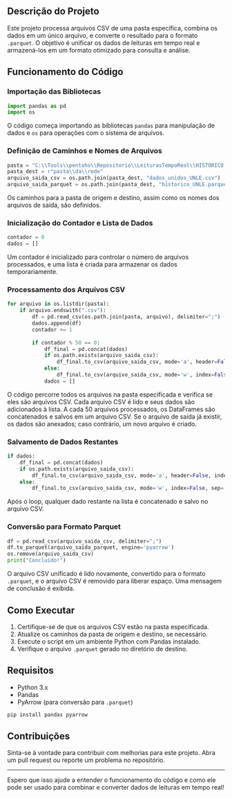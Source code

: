 ## Descrição do Projeto

Este projeto processa arquivos CSV de uma pasta específica, combina os dados em um único arquivo, e converte o resultado para o formato `.parquet`. O objetivo é unificar os dados de leituras em tempo real e armazená-los em um formato otimizado para consulta e análise.

## Funcionamento do Código

### Importação das Bibliotecas

```python
import pandas as pd
import os
```

O código começa importando as bibliotecas `pandas` para manipulação de dados e `os` para operações com o sistema de arquivos.

### Definição de Caminhos e Nomes de Arquivos

```python
pasta = "C:\\Tools\\pentaho\\Repositorio\\LeiturasTempoReal\\HISTORICO CONSORCIO\\LEITURAS\\UNLE\\Gerados"
pasta_dest = r"pasta\\da\\rede"
arquivo_saida_csv = os.path.join(pasta_dest, "dados_unidos_UNLE.csv")
arquivo_saida_parquet = os.path.join(pasta_dest, "historico_UNLE.parquet")
```

Os caminhos para a pasta de origem e destino, assim como os nomes dos arquivos de saída, são definidos.

### Inicialização do Contador e Lista de Dados

```python
contador = 0
dados = []
```

Um contador é inicializado para controlar o número de arquivos processados, e uma lista é criada para armazenar os dados temporariamente.

### Processamento dos Arquivos CSV

```python
for arquivo in os.listdir(pasta):
    if arquivo.endswith(".csv"):
        df = pd.read_csv(os.path.join(pasta, arquivo), delimiter=";")
        dados.append(df)
        contador += 1
        
        if contador % 50 == 0:
            df_final = pd.concat(dados)
            if os.path.exists(arquivo_saida_csv):
                df_final.to_csv(arquivo_saida_csv, mode='a', header=False, index=False, sep=';')
            else:
                df_final.to_csv(arquivo_saida_csv, mode='w', index=False, sep=';')
            dados = []
```

O código percorre todos os arquivos na pasta especificada e verifica se eles são arquivos CSV. Cada arquivo CSV é lido e seus dados são adicionados à lista. A cada 50 arquivos processados, os DataFrames são concatenados e salvos em um arquivo CSV. Se o arquivo de saída já existir, os dados são anexados; caso contrário, um novo arquivo é criado.

### Salvamento de Dados Restantes

```python
if dados:
    df_final = pd.concat(dados)
    if os.path.exists(arquivo_saida_csv):
        df_final.to_csv(arquivo_saida_csv, mode='a', header=False, index=False, sep=';')
    else:
        df_final.to_csv(arquivo_saida_csv, mode='w', index=False, sep=';')
```

Após o loop, qualquer dado restante na lista é concatenado e salvo no arquivo CSV.

### Conversão para Formato Parquet

```python
df = pd.read_csv(arquivo_saida_csv, delimiter=";")
df.to_parquet(arquivo_saida_parquet, engine='pyarrow')
os.remove(arquivo_saida_csv)
print("Concluído!")
```

O arquivo CSV unificado é lido novamente, convertido para o formato `.parquet`, e o arquivo CSV é removido para liberar espaço. Uma mensagem de conclusão é exibida.

## Como Executar

1. Certifique-se de que os arquivos CSV estão na pasta especificada.
2. Atualize os caminhos da pasta de origem e destino, se necessário.
3. Execute o script em um ambiente Python com Pandas instalado.
4. Verifique o arquivo `.parquet` gerado no diretório de destino.

## Requisitos

- Python 3.x
- Pandas
- PyArrow (para conversão para `.parquet`)

```sh
pip install pandas pyarrow
```

## Contribuições

Sinta-se à vontade para contribuir com melhorias para este projeto. Abra um pull request ou reporte um problema no repositório.

---

Espero que isso ajude a entender o funcionamento do código e como ele pode ser usado para combinar e converter dados de leituras em tempo real!